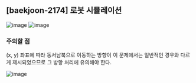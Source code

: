 ## [baekjoon-2174] 로봇 시뮬레이션

![image](https://user-images.githubusercontent.com/22045163/118084703-1d525e80-b3fc-11eb-837a-40b3a1499739.png)
![image](https://user-images.githubusercontent.com/22045163/118084732-27745d00-b3fc-11eb-926a-39f8e391ec57.png)

### 주의할 점

(x, y) 좌표에 따라 동서남북으로 이동하는 방향이 이 문제에서는 일반적인 경우와 다르게 제시되었으므로 그 방향 처리에 유의해야 한다.

![image](https://user-images.githubusercontent.com/22045163/118084747-2e02d480-b3fc-11eb-9db8-b0b5dc14321b.png)
